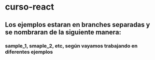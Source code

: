 # curso-react
## Los ejemplos estaran en branches separadas y se nombraran de la siguiente manera: 
### sample_1, smaple_2, etc, según vayamos trabajando en diferentes ejemplos
